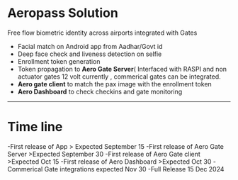 # Aeropass Solution 
Free flow biometric identity across airports integrated with Gates
- Facial match on Android app from Aadhar/Govt id
- Deep face check and liveness detection on selfie
- Enrollment token generation
- Token propagation to <b>Aero Gate Server</b>( Interfaced with RASPI and non actuator gates 12 volt currently , commerical gates can be integrated.
- <b>Aero gate client</b> to match the pax image with the enrollment token
- <b>Aero Dashboard</b> to check checkins and gate monitoring
------------------------------------------------------------------


# Time line 
-First release of App > Expected September 15
-First release of Aero Gate Server  >Expected September 30
-First release of Aero Gate client >Expected Oct 15
-First release of Aero Dashboard  >Expected Oct 30 
-Commerical Gate integrations expected Nov 30 
-Full Release 15 Dec 2024 

